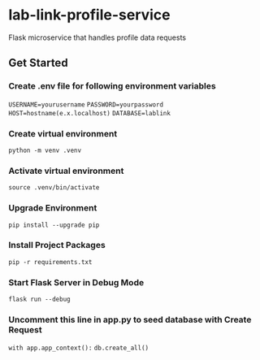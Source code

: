 # lab-link-profile-service
Flask microservice that handles profile data requests

## Get Started

### Create .env file for following environment variables
```USERNAME=yourusername```
```PASSWORD=yourpassword```
```HOST=hostname(e.x.localhost)```
```DATABASE=lablink```

### Create virtual environment
```python -m venv .venv```

### Activate virtual environment
```source .venv/bin/activate```

### Upgrade Environment
```pip install --upgrade pip```

### Install Project Packages
```pip -r requirements.txt```

### Start Flask Server in Debug Mode
```flask run --debug```

### Uncomment this line in app.py to seed database with Create Request
```with app.app_context():```
    ```db.create_all()```
